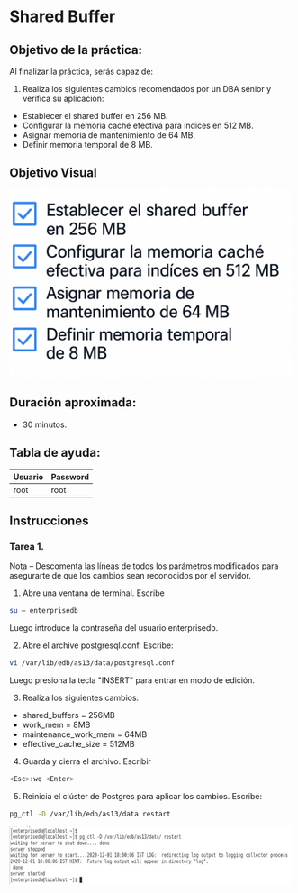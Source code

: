 # Shared Buffer 

## Objetivo de la práctica:
Al finalizar la práctica, serás capaz de:

1.	Realiza los siguientes cambios recomendados por un DBA sénior y verifica su aplicación: 
-	Establecer el shared buffer en 256 MB.
-	Configurar la memoria caché efectiva para índices en 512 MB.
-	Asignar memoria de mantenimiento de 64 MB.
-	Definir memoria temporal de 8 MB.

## Objetivo Visual 
<img src="../images/05/03/00.png" width="500" >

## Duración aproximada:
- 30 minutos.

## Tabla de ayuda:

| Usuario | Password | 
| --- | --- | 
| root | root| 
## Instrucciones 

### Tarea 1. 

Nota – Descomenta las líneas de todos los parámetros modificados para asegurarte de que los cambios sean reconocidos por el servidor.  

1.	Abre una ventana de terminal. Escribe  

```bash
su – enterprisedb 
```

Luego introduce la contraseña del usuario enterprisedb.

2.	Abre el archive postgresql.conf. Escribe:

```bash
vi /var/lib/edb/as13/data/postgresql.conf 
```

Luego presiona la tecla "INSERT" para entrar en modo de edición. 


3.	Realiza los siguientes cambios: 

- shared_buffers = 256MB 
- work_mem = 8MB 
- maintenance_work_mem = 64MB 
- effective_cache_size = 512MB  


4.	Guarda y cierra el archivo.  Escribir   

```bash
<Esc>:wq <Enter> 
```
5.	Reinicia el clúster de Postgres para aplicar los cambios. Escribe:  

```bash
pg_ctl -D /var/lib/edb/as13/data restart 
```

<img src="../images/05/03/01.jpg" width="500" >
